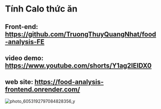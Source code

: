 # Tính Calo thức ăn
## Front-end: https://github.com/TruongThuyQuangNhat/food-analysis-FE
## video demo: https://www.youtube.com/shorts/Y1ag2IEIDX0
## web site: https://food-analysis-frontend.onrender.com/

![photo_6053192797084828356_y](https://github.com/user-attachments/assets/bafe6a69-108e-4dbd-8f65-76ef0807789b)
